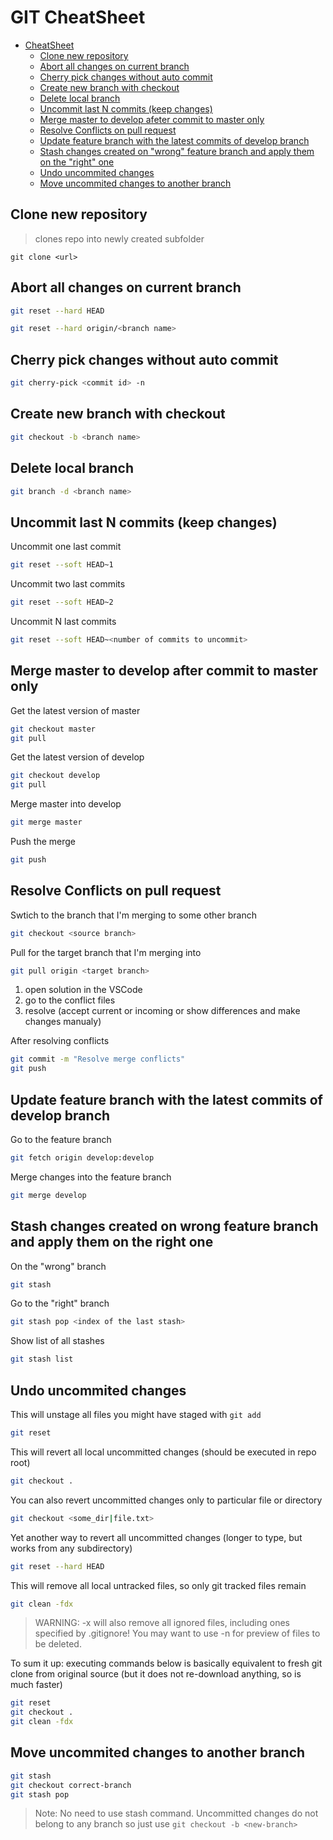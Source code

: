 # GIT CheatSheet

- [CheatSheet](#cheatsheet)
  - [Clone new repository](#clone-new-repository)
  - [Abort all changes on current branch](#abort-all-changes-on-current-branch)
  - [Cherry pick changes without auto commit](#cherry-pick-changes-without-auto-commit)
  - [Create new branch with checkout](#create-new-branch-with-checkout)
  - [Delete local branch](#delete-local-branch)
  - [Uncommit last N commits (keep changes)](#uncommit-last-n-commits-keep-changes)
  - [Merge master to develop afeter commit to master only](#merge-master-to-develop-after-commit-to-master-only)
  - [Resolve Conflicts on pull request](#resolve-conflicts-on-pull-request)
  - [Update feature branch with the latest commits of develop branch](#update-feature-branch-with-the-latest-commits-of-develop-branch)
  - [Stash changes created on "wrong" feature branch and apply them on the "right" one](#stash-changes-created-on-wrong-feature-branch-and-apply-them-on-the-right-one)
  - [Undo uncommited changes](#undo-uncommited-changes)
  - [Move uncommited changes to another branch](#Move-uncommited-changes-to-another-branch)

## Clone new repository

> clones repo into newly created subfolder

```
git clone <url>
```

## Abort all changes on current branch

```bash
git reset --hard HEAD
```

```bash
git reset --hard origin/<branch name>
```

## Cherry pick changes without auto commit

```bash
git cherry-pick <commit id> -n
```

## Create new branch with checkout

```bash
git checkout -b <branch name>
```

## Delete local branch

```bash
git branch -d <branch name>
```

## Uncommit last N commits (keep changes)

Uncommit one last commit

```bash
git reset --soft HEAD~1
```

Uncommit two last commits

```bash
git reset --soft HEAD~2
```

Uncommit N last commits

```bash
git reset --soft HEAD~<number of commits to uncommit>
```

## Merge master to develop after commit to master only

Get the latest version of master
```bash
git checkout master
git pull
```

Get the latest version of develop

```bash
git checkout develop
git pull
```

Merge master into develop

```bash
git merge master
```

Push the merge

```bash
git push
```

## Resolve Conflicts on pull request

Swtich to the branch that I'm merging to some other branch

```bash
git checkout <source branch>
```

Pull for the target branch that I'm merging into

```bash
git pull origin <target branch>
```

1. open solution in the VSCode
2. go to the conflict files
3. resolve (accept current or incoming or show differences and make changes manualy)

After resolving conflicts

```bash
git commit -m "Resolve merge conflicts"
git push
```

## Update feature branch with the latest commits of develop branch

Go to the feature branch

```bash
git fetch origin develop:develop
```

Merge changes into the feature branch

```bash
git merge develop
```

## Stash changes created on wrong feature branch and apply them on the right one

On the "wrong" branch

```bash
git stash
```

Go to the "right" branch

```bash
git stash pop <index of the last stash>
```

Show list of all stashes

```bash
git stash list
```

## Undo uncommited changes

This will unstage all files you might have staged with `git add`

```bash
git reset
```

This will revert all local uncommitted changes (should be executed in repo root)

```bash
git checkout .
```

You can also revert uncommitted changes only to particular file or directory

```bash
git checkout <some_dir|file.txt>
```

Yet another way to revert all uncommitted changes (longer to type, but works from any subdirectory)

```bash
git reset --hard HEAD
```

This will remove all local untracked files, so only git tracked files remain

```bash
git clean -fdx
```
> WARNING: -x will also remove all ignored files, including ones specified by .gitignore! You may want to use -n for preview of files to be deleted.

To sum it up: executing commands below is basically equivalent to fresh git clone from original source (but it does not re-download anything, so is much faster)

```bash
git reset
git checkout .
git clean -fdx
```

## Move uncommited changes to another branch

```bash
git stash
git checkout correct-branch
git stash pop
```

> Note: No need to use stash command. Uncommitted changes do not belong to any branch so just use `git checkout -b <new-branch>`
